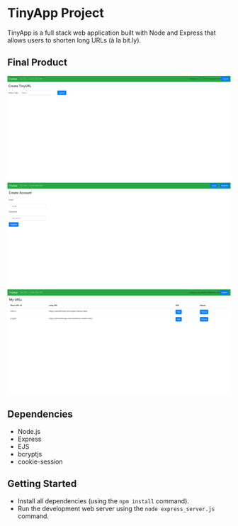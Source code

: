 # TinyApp Project

TinyApp is a full stack web application built with Node and Express that allows users to shorten long URLs (à la bit.ly).

## Final Product

!["screenshot of create tiny url page"](https://github.com/NofarZiv/tinyapp/blob/master/docs/create-tiny-url-page.png?raw=true)
!["screenshot of register page"](https://github.com/NofarZiv/tinyapp/blob/master/docs/register-page.png?raw=true)
!["screenshot of urls page"](https://github.com/NofarZiv/tinyapp/blob/master/docs/urls-page.png?raw=true)

## Dependencies

- Node.js
- Express
- EJS
- bcryptjs
- cookie-session

## Getting Started

- Install all dependencies (using the `npm install` command).
- Run the development web server using the `node express_server.js` command.